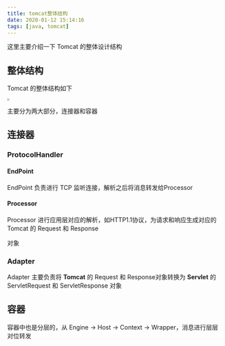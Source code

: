 ```yaml
---
title: tomcat整体结构
date: 2020-01-12 15:14:16
tags: [java, tomcat]
---
```


这里主要介绍一下 Tomcat 的整体设计结构

## 整体结构

Tomcat 的整体结构如下

<img src="/images/tomcat.png" style="zoom:30%" />

主要分为两大部分，连接器和容器

<!-- more -->

## 连接器

### ProtocolHandler

#### EndPoint

EndPoint 负责进行 TCP 监听连接，解析之后将消息转发给Processor

#### Processor

Processor 进行应用层对应的解析，如HTTP1.1协议，为请求和响应生成对应的Tomcat 的 Request 和 Response

 对象

### Adapter

Adapter 主要负责将 **Tomcat** 的 Request 和 Response对象转换为 **Servlet** 的 ServletRequest 和 ServletResponse 对象



## 容器

容器中也是分层的，从 Engine -> Host -> Context -> Wrapper，消息进行层层对位转发
